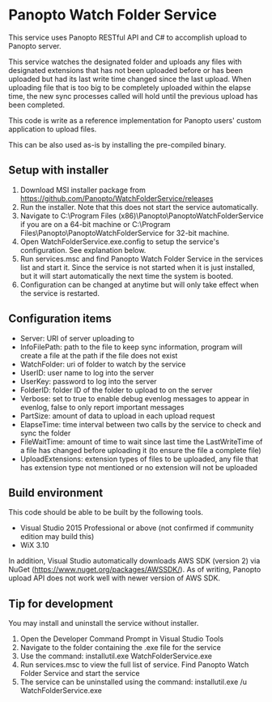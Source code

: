 Panopto Watch Folder Service
============================
This service uses Panopto RESTful API and C# to accomplish upload to Panopto server.

This service watches the designated folder and uploads any files with designated extensions that has not been uploaded before or has been uploaded but had its last write time changed since the last upload.
When uploading file that is too big to be completely uploaded within the elapse time, the new sync processes called will hold until the previous upload has been completed.

This code is write as a reference implementation for Panopto users' custom application to upload files.

This can be also used as-is by installing the pre-compiled binary.

Setup with installer
--------------------
1. Download MSI installer package from https://github.com/Panopto/WatchFolderService/releases
1. Run the installer. Note that this does not start the service automatically.
1. Navigate to C:\Program Files (x86)\Panopto\PanoptoWatchFolderService if you are on a 64-bit machine or C:\Program Files\Panopto\PanoptoWatchFolderService for 32-bit machine.
1. Open WatchFolderService.exe.config to setup the service's configuration. See explanation below.
1. Run services.msc and find Panopto Watch Folder Service in the services list and start it. Since the service is not started when it is just installed, but it will start automatically the next time the system is booted.
1. Configuration can be changed at anytime but will only take effect when the service is restarted.

Configuration items
-------------------
- Server: URI of server uploading to
- InfoFilePath: path to the file to keep sync information, program will create a file at the path if the file does not exist
- WatchFolder: uri of folder to watch by the service
- UserID: user name to log into the server
- UserKey: password to log into the server
- FolderID: folder ID of the folder to upload to on the server
- Verbose: set to true to enable debug evenlog messages to appear in evenlog, false to only report important messages
- PartSize: amount of data to upload in each upload request
- ElapseTime: time interval between two calls by the service to check and sync the folder
- FileWaitTime: amount of time to wait since last time the LastWriteTime of a file has changed before uploading it (to ensure the file a complete file)
- UploadExtensions: extension types of files to be uploaded, any file that has extension type not mentioned or no extension will not be uploaded

Build environment
-----------------
This code should be able to be built by the following tools.
- Visual Studio 2015 Professional or above (not confirmed if community edition may build this)
- WiX 3.10

In addition, Visual Studio automatically downloads AWS SDK (version 2) via NuGet (https://www.nuget.org/packages/AWSSDK/). As of writing, Panopto upload API does not work well with newer version of AWS SDK.

Tip for development
-------------------
You may install and uninstall the service without installer. 
1. Open the Developer Command Prompt in Visual Studio Tools
1. Navigate to the folder containing the .exe file for the service
1. Use the command: installutil.exe WatchFolderService.exe
1. Run services.msc to view the full list of service. Find Panopto Watch Folder Service and start the service
1. The service can be uninstalled using the command: installutil.exe /u WatchFolderService.exe

